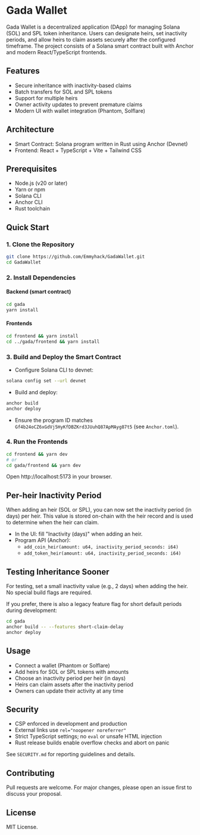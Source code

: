 # Gada Wallet

Gada Wallet is a decentralized application (DApp) for managing Solana (SOL) and SPL token inheritance. Users can designate heirs, set inactivity periods, and allow heirs to claim assets securely after the configured timeframe. The project consists of a Solana smart contract built with Anchor and modern React/TypeScript frontends.

## Features
- Secure inheritance with inactivity-based claims
- Batch transfers for SOL and SPL tokens
- Support for multiple heirs
- Owner activity updates to prevent premature claims
- Modern UI with wallet integration (Phantom, Solflare)

## Architecture
- Smart Contract: Solana program written in Rust using Anchor (Devnet)
- Frontend: React + TypeScript + Vite + Tailwind CSS

## Prerequisites
- Node.js (v20 or later)
- Yarn or npm
- Solana CLI
- Anchor CLI
- Rust toolchain

## Quick Start

### 1. Clone the Repository
```bash
git clone https://github.com/Emmyhack/GadaWallet.git
cd GadaWallet
```

### 2. Install Dependencies
#### Backend (smart contract)
```bash
cd gada
yarn install
```
#### Frontends
```bash
cd frontend && yarn install
cd ../gada/frontend && yarn install
```

### 3. Build and Deploy the Smart Contract
- Configure Solana CLI to devnet:
```bash
solana config set --url devnet
```
- Build and deploy:
```bash
anchor build
anchor deploy
```
- Ensure the program ID matches `Gf4b24oCZ6xGdVj5HyKfDBZKrd3JUuhQ87ApMAyg87t5` (see `Anchor.toml`).

### 4. Run the Frontends
```bash
cd frontend && yarn dev
# or
cd gada/frontend && yarn dev
```
Open http://localhost:5173 in your browser.

## Per-heir Inactivity Period
When adding an heir (SOL or SPL), you can now set the inactivity period (in days) per heir. This value is stored on-chain with the heir record and is used to determine when the heir can claim.

- In the UI: fill "Inactivity (days)" when adding an heir.
- Program API (Anchor):
  - `add_coin_heir(amount: u64, inactivity_period_seconds: i64)`
  - `add_token_heir(amount: u64, inactivity_period_seconds: i64)`

## Testing Inheritance Sooner
For testing, set a small inactivity value (e.g., 2 days) when adding the heir. No special build flags are required.

If you prefer, there is also a legacy feature flag for short default periods during development:
```bash
cd gada
anchor build -- --features short-claim-delay
anchor deploy
```

## Usage
- Connect a wallet (Phantom or Solflare)
- Add heirs for SOL or SPL tokens with amounts
- Choose an inactivity period per heir (in days)
- Heirs can claim assets after the inactivity period
- Owners can update their activity at any time

## Security
- CSP enforced in development and production
- External links use `rel="noopener noreferrer"`
- Strict TypeScript settings; no `eval` or unsafe HTML injection
- Rust release builds enable overflow checks and abort on panic

See `SECURITY.md` for reporting guidelines and details.

## Contributing
Pull requests are welcome. For major changes, please open an issue first to discuss your proposal.

## License
MIT License.
